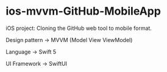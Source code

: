 # ios-mvvm-GitHub-MobileApp
iOS project: Cloning the GitHub web tool to mobile format.  

Design pattern -> MVVM (Model View ViewModel)  

Language -> Swift 5  

UI Framework -> SwiftUI
